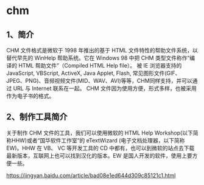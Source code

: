 # chm

## 1、简介

CHM 文件格式是微软于 1998 年推出的基于 HTML 文件特性的帮助文件系统，以替代早先的 WinHelp 帮助系统。它在 Windows 98 中把 CHM 类型文件称作“编译的 HTML 帮助文件”（Compiled HTML Help file）。
被 IE 浏览器支持的JavaScript, VBScript, ActiveX, Java Applet, Flash, 常见图形文件(GIF、JPEG、PNG)、音频视频文件(MID、WAV、AVI)等等，CHM同样支持，并可以通过 URL 与 Internet 联系在一起。
CHM 文件因为使用方便，形式多样，也被采用作为电子书的格式。

## 2、制作工具简介
关于制作 CHM 文件的工具，我们可以使用微软的 HTML Help Workshop(以下简称HHW)或者“国华软件工作室”的 eTextWizard (电子文档处理器，以下简称EW)。HHW 在 VB、 VC 等开发工具的 CD 中都有，也可以到微软的站点去下载最新版本，互联网上也可以找到汉化的版本。EW 是国人开发的软件，使用上要方便一些。

https://jingyan.baidu.com/article/bad08e1ed644d309c85121c1.html











